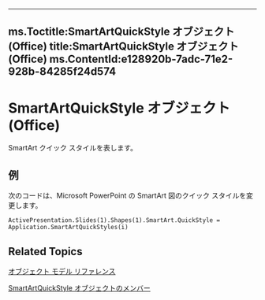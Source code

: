 

---
ms.Toctitle:SmartArtQuickStyle オブジェクト (Office)
title:SmartArtQuickStyle オブジェクト (Office)
ms.ContentId:e128920b-7adc-71e2-928b-84285f24d574
---
# SmartArtQuickStyle オブジェクト (Office)




SmartArt クイック スタイルを表します。

## 例
次のコードは、Microsoft PowerPoint の SmartArt 図のクイック スタイルを変更します。

```vba
ActivePresentation.Slides(1).Shapes(1).SmartArt.QuickStyle = Application.SmartArtQuickStyles(i)
```




## Related Topics

[オブジェクト モデル リファレンス](499c789a-aba2-0fad-649a-0ea964cd3b5e.md)

[SmartArtQuickStyle オブジェクトのメンバー](9121866b-1308-4024-faa6-fa9254f18dd6.md)




